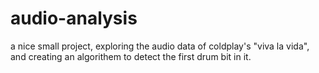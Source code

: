 # audio-analysis

a nice small project, exploring the audio data of coldplay's "viva la vida", and creating an algorithem to detect the first drum bit in it.
